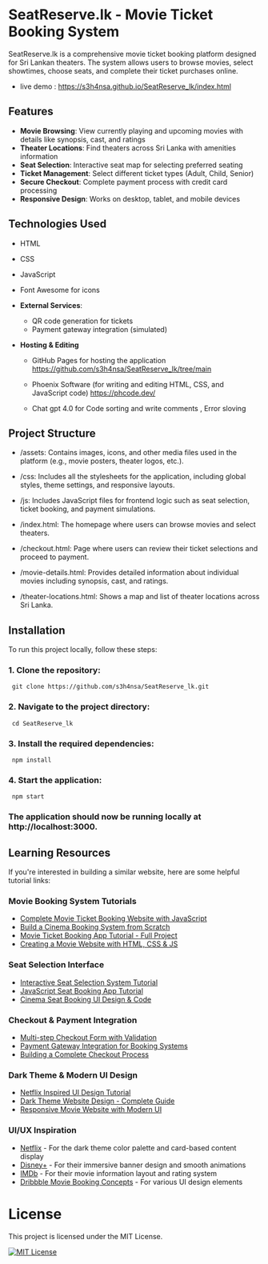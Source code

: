 
# SeatReserve.lk - Movie Ticket Booking System

SeatReserve.lk is a comprehensive movie ticket booking platform designed for Sri Lankan theaters. The system allows users to browse movies, select showtimes, choose seats, and complete their ticket purchases online.

- live demo : https://s3h4nsa.github.io/SeatReserve_lk/index.html

## Features

- **Movie Browsing**: View currently playing and upcoming movies with details like synopsis, cast, and ratings
- **Theater Locations**: Find theaters across Sri Lanka with amenities information
- **Seat Selection**: Interactive seat map for selecting preferred seating
- **Ticket Management**: Select different ticket types (Adult, Child, Senior)
- **Secure Checkout**: Complete payment process with credit card processing
- **Responsive Design**: Works on desktop, tablet, and mobile devices

## Technologies Used

  - HTML
  - CSS 
  - JavaScript 
  - Font Awesome for icons

- **External Services**:
  - QR code generation for tickets
  - Payment gateway integration (simulated)

- **Hosting & Editing**
  - GitHub Pages for hosting the application https://github.com/s3h4nsa/SeatReserve_lk/tree/main

  - Phoenix Software (for writing and editing HTML, CSS, and JavaScript code) https://phcode.dev/

  - Chat gpt 4.0  for Code sorting and write comments , Error sloving

## Project Structure

- /assets: Contains images, icons, and other media files used in the platform (e.g., movie posters, theater logos, etc.).

- /css: Includes all the stylesheets for the application, including global styles, theme settings, and responsive layouts.

- /js: Includes JavaScript files for frontend logic such as seat selection, ticket booking, and payment simulations.

- /index.html: The homepage where users can browse movies and select theaters.

- /checkout.html: Page where users can review their ticket selections and proceed to payment.

- /movie-details.html: Provides detailed information about individual movies including synopsis, cast, and ratings.

- /theater-locations.html: Shows a map and list of theater locations across Sri Lanka.

## Installation

To run this project locally, follow these steps:

### 1. Clone the repository:

     git clone https://github.com/s3h4nsa/SeatReserve_lk.git

###   2. Navigate to the project directory:

     cd SeatReserve_lk

###  3. Install the required dependencies:

     npm install

###   4. Start the application:

     npm start

### The application should now be running locally at http://localhost:3000.


## Learning Resources

If you're interested in building a similar website, here are some helpful tutorial links:

### Movie Booking System Tutorials
- [Complete Movie Ticket Booking Website with JavaScript](https://www.youtube.com/watch?v=oFTXFuzk2Ls)
- [Build a Cinema Booking System from Scratch](https://www.youtube.com/watch?v=3K5A_NtHHnQ)
- [Movie Ticket Booking App Tutorial - Full Project](https://www.youtube.com/watch?v=9Bvt6BFf6_U)
- [Creating a Movie Website with HTML, CSS & JS](https://www.youtube.com/watch?v=P7t13SGytRk)

### Seat Selection Interface
- [Interactive Seat Selection System Tutorial](https://www.youtube.com/watch?v=vZUGFNhyKdc)
- [JavaScript Seat Booking App Tutorial](https://www.youtube.com/watch?v=HkUzoRt-OiA)
- [Cinema Seat Booking UI Design & Code](https://www.youtube.com/watch?v=WDwfyA4Hxlw)

### Checkout & Payment Integration
- [Multi-step Checkout Form with Validation](https://www.youtube.com/watch?v=JFfVilQSius)
- [Payment Gateway Integration for Booking Systems](https://www.youtube.com/watch?v=7M2SzQM8Dh4)
- [Building a Complete Checkout Process](https://www.youtube.com/watch?v=1r-F3FIONl8)


### Dark Theme & Modern UI Design
- [Netflix Inspired UI Design Tutorial](https://www.youtube.com/watch?v=P7t13SGytRk)
- [Dark Theme Website Design - Complete Guide](https://www.youtube.com/watch?v=D-h8L5hgW-w)
- [Responsive Movie Website with Modern UI](https://www.youtube.com/watch?v=9OVLaEjY-Rc)


### UI/UX Inspiration
- [Netflix](https://www.netflix.com) - For the dark theme color palette and card-based content display
- [Disney+](https://www.disneyplus.com) - For their immersive banner design and smooth animations
- [IMDb](https://www.imdb.com) - For their movie information layout and rating system
- [Dribbble Movie Booking Concepts](https://dribbble.com/tags/movie_booking) - For various UI design elements

# License

This project is licensed under the MIT License. 

[![MIT License](https://img.shields.io/badge/License-MIT-green.svg)](https://choosealicense.com/licenses/mit/)
                      
